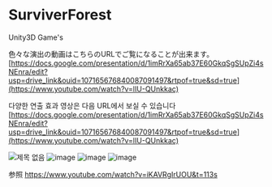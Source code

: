 # SurviverForest
Unity3D Game's

色々な演出の動画はこちらのURLでご覧になることが出来ます。
[https://docs.google.com/presentation/d/1imRrXa65ab37E60GkqSgSUpZi4sNEnra/edit?usp=drive_link&ouid=107165676840087091497&rtpof=true&sd=true](https://www.youtube.com/watch?v=lIU-QUnkkac)

다양한 연출 효과 영상은 다음 URL에서 보실 수 있습니다
[https://docs.google.com/presentation/d/1imRrXa65ab37E60GkqSgSUpZi4sNEnra/edit?usp=drive_link&ouid=107165676840087091497&rtpof=true&sd=true](https://www.youtube.com/watch?v=lIU-QUnkkac)

![제목 없음](https://github.com/user-attachments/assets/77e0ccce-eab1-45cf-8afd-f34938d09434)
![image](https://github.com/user-attachments/assets/c0148d4b-a67d-42f1-988c-c26a38ab9635)
![image](https://github.com/user-attachments/assets/a628e7fa-f3fc-4619-8517-e4f6240d7672)
![image](https://github.com/user-attachments/assets/22dd13fb-4de5-4960-b113-a476516bc442)

参照
https://www.youtube.com/watch?v=iKAVRgIrUOU&t=113s
